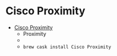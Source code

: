 # Cisco Proximity
- [Cisco Proximity](https://proximity.cisco.com/)
  -  Proximity
  - 
  - `brew cask install Cisco Proximity`
